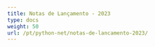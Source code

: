 ```yaml
---
title: Notas de Lançamento - 2023
type: docs
weight: 50
url: /pt/python-net/notas-de-lancamento-2023/
--- 
```

